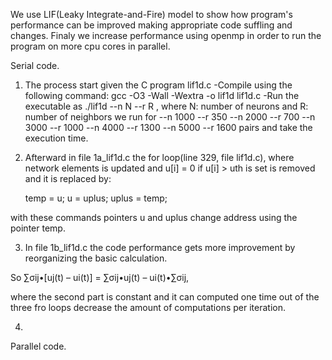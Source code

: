 We use LIF(Leaky Integrate-and-Fire) model to show how program's performance can be improved making appropriate
code suffling and changes. Finaly we increase performance using openmp in order to run the program on more cpu
cores in parallel.

Serial code.

1. The process start given the C program lif1d.c
   -Compile using the following command: gcc -O3 -Wall -Wextra -o lif1d lif1d.c
   -Run the executable as ./lif1d --n N --r R , where N: number of neurons and R: number of neighbors
   we run for --n 1000 --r 350
              --n 2000 --r 700
              --n 3000 --r 1000
              --n 4000 --r 1300
              --n 5000 --r 1600
   pairs and take the execution time.

2. Afterward in file 1a_lif1d.c the for loop(line 329, file lif1d.c), where network elements is updated and u[i] = 0 if u[i] > uth is set 
is removed and it is replaced by:

   temp = u;
   u = uplus;
   uplus = temp;

with these commands pointers u and uplus change address using the pointer temp.

3. In file 1b_lif1d.c the code performance gets more improvement by reorganizing the
basic calculation.


So     ∑σij•[uj(t) – ui(t)] = ∑σij•uj(t) – ui(t)•∑σij,

where the second part is constant and it can computed one time out of the three fro loops
decrease the amount of computations per iteration.

4.

Parallel code.